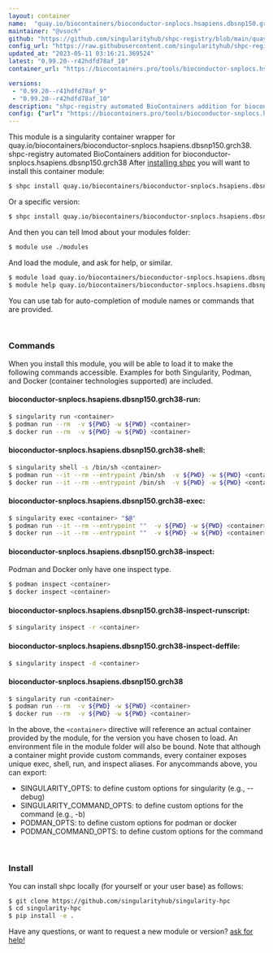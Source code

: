 ```yaml
---
layout: container
name:  "quay.io/biocontainers/bioconductor-snplocs.hsapiens.dbsnp150.grch38"
maintainer: "@vsoch"
github: "https://github.com/singularityhub/shpc-registry/blob/main/quay.io/biocontainers/bioconductor-snplocs.hsapiens.dbsnp150.grch38/container.yaml"
config_url: "https://raw.githubusercontent.com/singularityhub/shpc-registry/main/quay.io/biocontainers/bioconductor-snplocs.hsapiens.dbsnp150.grch38/container.yaml"
updated_at: "2023-05-11 03:16:21.369524"
latest: "0.99.20--r42hdfd78af_10"
container_url: "https://biocontainers.pro/tools/bioconductor-snplocs.hsapiens.dbsnp150.grch38"

versions:
 - "0.99.20--r41hdfd78af_9"
 - "0.99.20--r42hdfd78af_10"
description: "shpc-registry automated BioContainers addition for bioconductor-snplocs.hsapiens.dbsnp150.grch38"
config: {"url": "https://biocontainers.pro/tools/bioconductor-snplocs.hsapiens.dbsnp150.grch38", "maintainer": "@vsoch", "description": "shpc-registry automated BioContainers addition for bioconductor-snplocs.hsapiens.dbsnp150.grch38", "latest": {"0.99.20--r42hdfd78af_10": "sha256:935ebeb1313ae6613ab3e201217d7bb191ee38f8f9c7e36932045e1293ff7aed"}, "tags": {"0.99.20--r41hdfd78af_9": "sha256:8cb827ce1d43f1289b2178941ad72e206db2f026bdd81d06cf1ece69576d3e95", "0.99.20--r42hdfd78af_10": "sha256:935ebeb1313ae6613ab3e201217d7bb191ee38f8f9c7e36932045e1293ff7aed"}, "docker": "quay.io/biocontainers/bioconductor-snplocs.hsapiens.dbsnp150.grch38"}
---
```


This module is a singularity container wrapper for quay.io/biocontainers/bioconductor-snplocs.hsapiens.dbsnp150.grch38.
shpc-registry automated BioContainers addition for bioconductor-snplocs.hsapiens.dbsnp150.grch38
After [installing shpc](#install) you will want to install this container module:


```bash
$ shpc install quay.io/biocontainers/bioconductor-snplocs.hsapiens.dbsnp150.grch38
```

Or a specific version:

```bash
$ shpc install quay.io/biocontainers/bioconductor-snplocs.hsapiens.dbsnp150.grch38:0.99.20--r42hdfd78af_10
```

And then you can tell lmod about your modules folder:

```bash
$ module use ./modules
```

And load the module, and ask for help, or similar.

```bash
$ module load quay.io/biocontainers/bioconductor-snplocs.hsapiens.dbsnp150.grch38/0.99.20--r42hdfd78af_10
$ module help quay.io/biocontainers/bioconductor-snplocs.hsapiens.dbsnp150.grch38/0.99.20--r42hdfd78af_10
```

You can use tab for auto-completion of module names or commands that are provided.

<br>

### Commands

When you install this module, you will be able to load it to make the following commands accessible.
Examples for both Singularity, Podman, and Docker (container technologies supported) are included.

#### bioconductor-snplocs.hsapiens.dbsnp150.grch38-run:

```bash
$ singularity run <container>
$ podman run --rm  -v ${PWD} -w ${PWD} <container>
$ docker run --rm  -v ${PWD} -w ${PWD} <container>
```

#### bioconductor-snplocs.hsapiens.dbsnp150.grch38-shell:

```bash
$ singularity shell -s /bin/sh <container>
$ podman run --it --rm --entrypoint /bin/sh  -v ${PWD} -w ${PWD} <container>
$ docker run --it --rm --entrypoint /bin/sh  -v ${PWD} -w ${PWD} <container>
```

#### bioconductor-snplocs.hsapiens.dbsnp150.grch38-exec:

```bash
$ singularity exec <container> "$@"
$ podman run --it --rm --entrypoint ""  -v ${PWD} -w ${PWD} <container> "$@"
$ docker run --it --rm --entrypoint ""  -v ${PWD} -w ${PWD} <container> "$@"
```

#### bioconductor-snplocs.hsapiens.dbsnp150.grch38-inspect:

Podman and Docker only have one inspect type.

```bash
$ podman inspect <container>
$ docker inspect <container>
```

#### bioconductor-snplocs.hsapiens.dbsnp150.grch38-inspect-runscript:

```bash
$ singularity inspect -r <container>
```

#### bioconductor-snplocs.hsapiens.dbsnp150.grch38-inspect-deffile:

```bash
$ singularity inspect -d <container>
```



#### bioconductor-snplocs.hsapiens.dbsnp150.grch38

```bash
$ singularity run <container>
$ podman run --rm  -v ${PWD} -w ${PWD} <container>
$ docker run --rm  -v ${PWD} -w ${PWD} <container>
```


In the above, the `<container>` directive will reference an actual container provided
by the module, for the version you have chosen to load. An environment file in the
module folder will also be bound. Note that although a container
might provide custom commands, every container exposes unique exec, shell, run, and
inspect aliases. For anycommands above, you can export:

 - SINGULARITY_OPTS: to define custom options for singularity (e.g., --debug)
 - SINGULARITY_COMMAND_OPTS: to define custom options for the command (e.g., -b)
 - PODMAN_OPTS: to define custom options for podman or docker
 - PODMAN_COMMAND_OPTS: to define custom options for the command

<br>

### Install

You can install shpc locally (for yourself or your user base) as follows:

```bash
$ git clone https://github.com/singularityhub/singularity-hpc
$ cd singularity-hpc
$ pip install -e .
```

Have any questions, or want to request a new module or version? [ask for help!](https://github.com/singularityhub/singularity-hpc/issues)